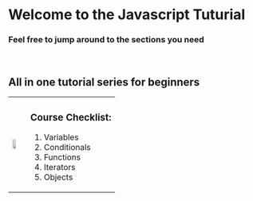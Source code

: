 <h1>Welcome to the Javascript Tuturial</h1>
<h3>Feel free to jump around to the sections you need</h3>

<br>
<h2>All in one tutorial series for beginners</h2>
<table>
  <td>
    <a href="https://www.codecademy.com/learn/introduction-to-javascript" title="Learn Javascript"><img src="https://pentagram-production.imgix.net/1cbbfce1-48d5-4257-95e5-745c10e6492e/eo_codecademy_01.jpg?crop=edges&fit=crop&h=630&rect=375%2C0%2C2256%2C1412&w=1200" width="60%"/></a>
  </td>
  <td>
  <h3>Course Checklist:</h3>
    <ol>
      <li>Variables</li>
      <li>Conditionals</li>
      <li>Functions</li>
      <li>Iterators</li>
      <li>Objects</li>
    </ol>
  </td>
</table>